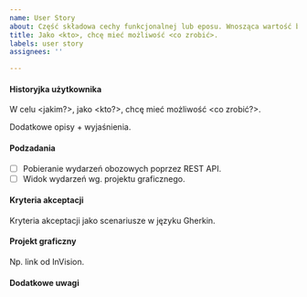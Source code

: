 ```yaml
---
name: User Story
about: Część składowa cechy funkcjonalnej lub eposu. Wnosząca wartość biznesową.
title: Jako <kto>, chcę mieć możliwość <co zrobić>.
labels: user story
assignees: ''

---
```


#### Historyjka użytkownika
W celu <jakim?>,
jako <kto?>,
chcę mieć możliwość <co zrobić?>.

Dodatkowe opisy + wyjaśnienia.

#### Podzadania
- [ ] Pobieranie wydarzeń obozowych poprzez REST API.
- [ ] Widok wydarzeń wg. projektu graficznego.

#### Kryteria akceptacji
Kryteria akceptacji jako scenariusze w języku Gherkin.

#### Projekt graficzny
Np. link od InVision.

#### Dodatkowe uwagi
